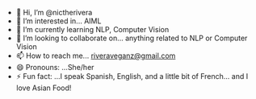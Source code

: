 - 👋 Hi, I’m @nictherivera
- 👀 I’m interested in... AIML
- 🌱 I’m currently learning NLP, Computer Vision
- 💞️ I’m looking to collaborate on... anything related to NLP or Computer Vision
- 📫 How to reach me... riveraveganz@gmail.com
- 😄 Pronouns: ...She/her
- ⚡ Fun fact: ...I speak Spanish, English, and a little bit of French... and I love Asian Food!

<!---
nictherivera/nictherivera is a ✨ special ✨ repository because its `README.md` (this file) appears on your GitHub profile.
You can click the Preview link to take a look at your changes.
--->
